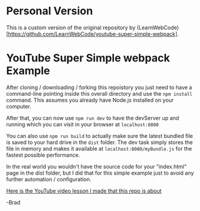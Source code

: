 # Personal Version

This is a custom version of the original repository by (LearnWebCode)[https://github.com/LearnWebCode/youtube-super-simple-webpack].

# YouTube Super Simple webpack Example

After cloning / downloading / forking this repoistory you just need to have a command-line pointing inside this overall directory and use the `npm install` command. This assumes you already have Node.js installed on your computer.

After that, you can now use `npm run dev` to have the devServer up and running which you can visit in your browser at `localhost:8080`

You can also use `npm run build` to actually make sure the latest bundled file is saved to your hard drive in the `dist` folder. The dev task simply stores the file in memory and makes it available at `localhost:8080/myBundle.js` for the fastest possible performance.

In the real world you wouldn't have the source code for your "index.html" page in the dist folder, but I did that for this simple example just to avoid any further automation / configuration.

[Here is the YouTube video lesson I made that this repo is about](https://www.youtube.com/watch?v=yR25JoybTxo)

-Brad
